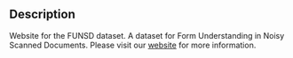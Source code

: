 ## Description

Website for the FUNSD dataset. A dataset for Form Understanding in Noisy Scanned Documents. Please visit our [website](https://guillaumejaume.github.io/FUNSD/) for more information. 
